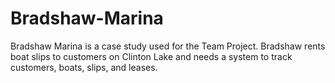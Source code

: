 # Bradshaw-Marina
Bradshaw Marina is a case study used for the Team Project. Bradshaw rents boat slips to customers on Clinton Lake and needs a system to track customers, boats, slips, and leases.
